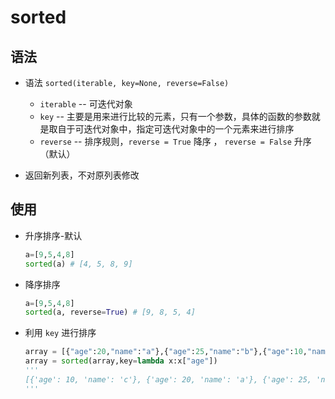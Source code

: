 # sorted

## 语法

+ 语法 `sorted(iterable, key=None, reverse=False)`

  + `iterable` -- 可迭代对象
  + `key` -- 主要是用来进行比较的元素，只有一个参数，具体的函数的参数就是取自于可迭代对象中，指定可迭代对象中的一个元素来进行排序
  + `reverse` -- 排序规则，`reverse = True` 降序 ， `reverse = False` 升序（默认）

+ 返回新列表，不对原列表修改

## 使用

+ 升序排序-默认

  ```py
  a=[9,5,4,8]
  sorted(a) # [4, 5, 8, 9]
  ```

+ 降序排序

  ```py
  a=[9,5,4,8]
  sorted(a, reverse=True) # [9, 8, 5, 4]
  ```

+ 利用 `key` 进行排序

  ```py
  array = [{"age":20,"name":"a"},{"age":25,"name":"b"},{"age":10,"name":"c"}]
  array = sorted(array,key=lambda x:x["age"])
  '''
  [{'age': 10, 'name': 'c'}, {'age': 20, 'name': 'a'}, {'age': 25, 'name': 'b'}]
  '''
  ```
